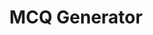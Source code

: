 ---
title: MCQ Generator
emoji: 📹
colorFrom: blue
colorTo: red
sdk: streamlit
app_file: streamlitAPP.py
pinned: false
---